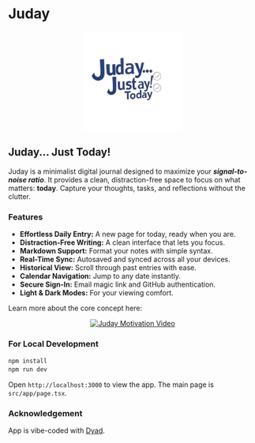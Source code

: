 # Juday

<div align="center">
  <img src="public/Juday-logo.png" alt="Juday Logo" width="200"/>
</div>

## Juday... Just Today!

Juday is a minimalist digital journal designed to maximize your ***signal-to-noise ratio***. It provides a clean, distraction-free space to focus on what matters: **today**. Capture your thoughts, tasks, and reflections without the clutter.

### Features

*   **Effortless Daily Entry:** A new page for today, ready when you are.
*   **Distraction-Free Writing:** A clean interface that lets you focus.
*   **Markdown Support:** Format your notes with simple syntax.
*   **Real-Time Sync:** Autosaved and synced across all your devices.
*   **Historical View:** Scroll through past entries with ease.
*   **Calendar Navigation:** Jump to any date instantly.
*   **Secure Sign-In:** Email magic link and GitHub authentication.
*   **Light & Dark Modes:** For your viewing comfort.

Learn more about the core concept here:

<div align="center">
  <a href="https://youtube.com/shorts/JvIPESv49Y8" target="_blank" rel="noopener noreferrer">
    <img src="https://i.ytimg.com/vi/JvIPESv49Y8/hqdefault.jpg" alt="Juday Motivation Video" width="300"/>
  </a>
</div>

### For Local Development

```bash
npm install
npm run dev
```

Open `http://localhost:3000` to view the app. The main page is `src/app/page.tsx`.

### Acknowledgement

App is vibe-coded with [Dyad](https://github.com/dyad-sh/dyad).